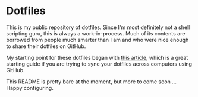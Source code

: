 # Dotfiles

This is my public repository of dotfiles. Since I'm most definitely not a shell scripting guru, this is always a work-in-process. Much of its contents are borrowed from people much smarter than I am and who were nice enough to share their dotfiles on GitHub.

My starting point for these dotfiles began with [this article](http://blog.smalleycreative.com/tutorials/using-git-and-github-to-manage-your-dotfiles/), which is a great starting guide if you are trying to sync your dotfiles across computers using GitHub.

This README is pretty bare at the moment, but more to come soon ... Happy configuring.

